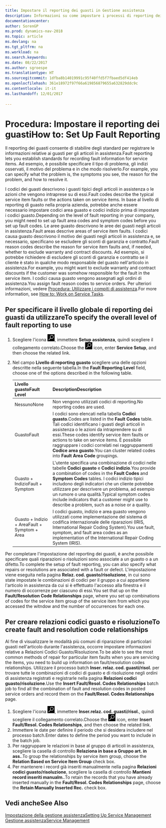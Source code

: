 ```yaml
---
title: Impostare il reporting dei guasti in Gestione assistenza
description: Informazioni su come impostare i processi di reporting dei guasti.
documentationcenter: 
author: SorenGP
ms.prod: dynamics-nav-2018
ms.topic: article
ms.devlang: na
ms.tgt_pltfrm: na
ms.workload: na
ms.search.keywords: 
ms.date: 08/22/2017
ms.author: sgroespe
ms.translationtype: HT
ms.sourcegitcommit: 1dfba8b14019991c95f40ffd5f7fbaed5df414eb
ms.openlocfilehash: 361e18972f97f66a619856879655a632829ddc9c
ms.contentlocale: it-it
ms.lasthandoff: 12/01/2017

---
```


# <a name="how-to-set-up-fault-reporting"></a><span data-ttu-id="15bed-103">Procedura: Impostare il reporting dei guasti</span><span class="sxs-lookup"><span data-stu-id="15bed-103">How to: Set Up Fault Reporting</span></span>
<span data-ttu-id="15bed-104">Il reporting dei guasti consente di stabilire degli standard per registrare le informazioni relative ai guasti per gli articoli in assistenza.</span><span class="sxs-lookup"><span data-stu-id="15bed-104">Fault reporting lets you establish standards for recording fault information for service items.</span></span> <span data-ttu-id="15bed-105">Ad esempio, è possibile specificare il tipo di problema, gli indizi osservati, il motivo del problema e in che modo risolverlo.</span><span class="sxs-lookup"><span data-stu-id="15bed-105">For example, you can specify what the problem is, the symptoms you see, the reason for the problem, and how to resolve it.</span></span>  

<span data-ttu-id="15bed-106">I codici dei guasti descrivono i guasti tipici degli articoli in assistenza o le azioni che vengono intraprese su di essi.</span><span class="sxs-lookup"><span data-stu-id="15bed-106">Fault codes describe the typical service item faults or the actions taken on service items.</span></span> <span data-ttu-id="15bed-107">In base al livello di reporting di guasto nella propria azienda, potrebbe anche essere necessario impostare codici area guasto e codici indizio prima di impostare i codici guasto.</span><span class="sxs-lookup"><span data-stu-id="15bed-107">Depending on the level of fault reporting in your company, you might need to set up fault area codes and symptom codes before you set up fault codes.</span></span> <span data-ttu-id="15bed-108">Le aree guasto descrivono le aree dei guasti negli articoli in assistenza.</span><span class="sxs-lookup"><span data-stu-id="15bed-108">Fault areas descrive areas of service item faults.</span></span> <span data-ttu-id="15bed-109">I codici causa guasto descrivono il motivo dei guasti negli articoli in assistenza e, se necessario, specificano se escludere gli sconti di garanzia e contratto.</span><span class="sxs-lookup"><span data-stu-id="15bed-109">Fault reason codes describe the reason for service item faults and, if needed, whether to exclude warranty and contract discounts.</span></span> <span data-ttu-id="15bed-110">Ad esempio, si potrebbe richiedere di escludere gli sconti di garanzia e contratto se il cliente è stato in qualche modo responsabile del guasto nell'articolo in assistenza.</span><span class="sxs-lookup"><span data-stu-id="15bed-110">For example, you might want to exclude warranty and contract discounts if the customer was somehow responsible for the fault in the service item.</span></span> <span data-ttu-id="15bed-111">I codici causa guasto vengono assegnati agli ordini di assistenza.</span><span class="sxs-lookup"><span data-stu-id="15bed-111">You assign fault reason codes to service orders.</span></span> <span data-ttu-id="15bed-112">Per ulteriori informazioni, vedere [Procedura: Utilizzare i compiti di assistenza](service-how-to-work-on-service-tasks.md).</span><span class="sxs-lookup"><span data-stu-id="15bed-112">For more information, see [How to: Work on Service Tasks](service-how-to-work-on-service-tasks.md).</span></span>  

## <a name="to-specify-the-overall-level-of-fault-reporting-to-use"></a><span data-ttu-id="15bed-113">Per specificare il livello globale di reporting dei guasti da utilizzare</span><span class="sxs-lookup"><span data-stu-id="15bed-113">To specify the overall level of fault reporting to use</span></span>
1. <span data-ttu-id="15bed-114">Scegliere l'icona ![Cerca pagina o report](media/ui-search/search_small.png "icona Cerca pagina o report"), immettere **Setup assistenza**, quindi scegliere il collegamento correlato.</span><span class="sxs-lookup"><span data-stu-id="15bed-114">Choose the ![Search for Page or Report](media/ui-search/search_small.png "Search for Page or Report icon") icon, enter **Service Setup**, and then choose the related link.</span></span> 
2. <span data-ttu-id="15bed-115">Nel campo **Livello di reporting guasto** scegliere una delle opzioni descritte nella seguente tabella.</span><span class="sxs-lookup"><span data-stu-id="15bed-115">In the **Fault Reporting Level** field, choose one of the options described in the following table.</span></span>  
  
    |<span data-ttu-id="15bed-116">**Livello guasto**</span><span class="sxs-lookup"><span data-stu-id="15bed-116">**Fault Level**</span></span>|<span data-ttu-id="15bed-117">**Description**</span><span class="sxs-lookup"><span data-stu-id="15bed-117">**Description**</span></span>|  
    |------------|-------------|  
    |<span data-ttu-id="15bed-118">Nessuno</span><span class="sxs-lookup"><span data-stu-id="15bed-118">None</span></span> | <span data-ttu-id="15bed-119">Non vengono utilizzati codici di reporting.</span><span class="sxs-lookup"><span data-stu-id="15bed-119">No reporting codes are used.</span></span>|  
    |<span data-ttu-id="15bed-120">Guasto</span><span class="sxs-lookup"><span data-stu-id="15bed-120">Fault</span></span> | <span data-ttu-id="15bed-121">I codici sono elencati nella tabella **Codici guasto**.</span><span class="sxs-lookup"><span data-stu-id="15bed-121">Codes are listed in the **Fault Codes** table.</span></span> <span data-ttu-id="15bed-122">Tali codici identificano i guasti degli articoli in assistenza o le azioni da intraprendere su di essi.</span><span class="sxs-lookup"><span data-stu-id="15bed-122">These codes identify service item faults or actions to take on service items.</span></span> <span data-ttu-id="15bed-123">È possibile raggruppare i codici correlati nei raggruppamenti **Codice area guasto**.</span><span class="sxs-lookup"><span data-stu-id="15bed-123">You can cluster related codes into **Fault Area Code** groupings.</span></span>|  
    |<span data-ttu-id="15bed-124">Guasto + Indizio</span><span class="sxs-lookup"><span data-stu-id="15bed-124">Fault + Symptom</span></span> | <span data-ttu-id="15bed-125">L'utente specifica una combinazione di codici nelle tabelle **Codici guasto** e **Codici indizio**.</span><span class="sxs-lookup"><span data-stu-id="15bed-125">You provide a combination of codes in the **Fault Codes** and **Symptom Codes** tables.</span></span> <span data-ttu-id="15bed-126">I codici indizio tipici includono degli indicatori che un cliente potrebbe utilizzare per descrivere un problema, ad esempio un rumore o una qualità.</span><span class="sxs-lookup"><span data-stu-id="15bed-126">Typical symptom codes include indicators that a customer might use to describe a problem, such as a noise or a quality.</span></span>|  
    |<span data-ttu-id="15bed-127">Guasto + Indizio + Area</span><span class="sxs-lookup"><span data-stu-id="15bed-127">Fault + Symptom + Area</span></span> | <span data-ttu-id="15bed-128">I codici guasto, indizio e area guasto vengono utilizzati come implementazione del sistema di codifica internazionale delle riparazioni (IRIS, International Repair Coding System).</span><span class="sxs-lookup"><span data-stu-id="15bed-128">You use fault, symptom, and fault area codes as an implementation of the International Repair Coding System (IRIS).</span></span>|  
  
<span data-ttu-id="15bed-129">Per completare l'impostazione del reporting dei guasti, è anche possibile specificare quali riparazioni o risoluzioni sono associate a un guasto o a un difetto.</span><span class="sxs-lookup"><span data-stu-id="15bed-129">To complete the setup of fault reporting, you can also specify what repairs or resolutions are associated with a fault or defect.</span></span> <span data-ttu-id="15bed-130">L'impostazione viene eseguita nella pagina **Relaz. cod. guasto/risoluzione**, in cui sono state impostate le combinazioni di codici per il gruppo a cui appartiene l'articolo in assistenza da cui si è effettuato l'accesso alla finestra e il numero di occorrenze per ciascuno di essi.</span><span class="sxs-lookup"><span data-stu-id="15bed-130">You set that up on the **Fault/Resolution Code Relationships** page, where you set up combinations of codes for the service item group of the service item from which you accessed the witndow and the number of occurrences for each one.</span></span>

## <a name="to-create-fault-and-resolution-code-relationships"></a><span data-ttu-id="15bed-131">Per creare relazioni codici guasto e risoluzione</span><span class="sxs-lookup"><span data-stu-id="15bed-131">To create fault and resolution code relationships</span></span>
<!--this needs to go in a working with topic-->
<span data-ttu-id="15bed-132">Al fine di visualizzare le modalità più comuni di riparazione di particolari guasti nell'articolo durante l'assistenza, occorre impostare informazioni relative a Relazioni Codici Guasto/Risoluzione.</span><span class="sxs-lookup"><span data-stu-id="15bed-132">To be able to see the most common methods of repair for particular item faults when you are servicing the items, you need to build up information on fault/resolution codes relationships.</span></span> <span data-ttu-id="15bed-133">Utilizzare il processo batch **Inser. relaz. cod. guasti/risol.** per trovare tutte le combinazioni di codici di guasto e di risoluzione negli ordini di assistenza registrati e registrarle nella pagina **Relazioni codici guasto/risoluzione**.</span><span class="sxs-lookup"><span data-stu-id="15bed-133">Use the **Insert Fault/Resol. Codes Relationships** batch job to find all the combination of fault and resolution codes in posted service orders and record them on the **Fault/Resol. Codes Relationships** page.</span></span> 
  
1. <span data-ttu-id="15bed-134">Scegliere l'icona ![Cerca pagina o report](media/ui-search/search_small.png "icona Cerca pagina o report"), immettere **Inser.relaz. cod. guasti/risol.**, quindi scegliere il collegamento correlato.</span><span class="sxs-lookup"><span data-stu-id="15bed-134">Choose the ![Search for Page or Report](media/ui-search/search_small.png "Search for Page or Report icon") icon, enter **Insert Fault/Resol. Codes Relationships**, and then choose the related link.</span></span>  
2. <span data-ttu-id="15bed-135">Immettere le date per definire il periodo che si desidera includere nel processo batch.</span><span class="sxs-lookup"><span data-stu-id="15bed-135">Enter dates to define the period you want to include in the batch job.</span></span>  
3. <span data-ttu-id="15bed-136">Per raggruppare le relazioni in base al gruppo di articoli in assistenza, scegliere la casella di controllo **Relaziona in base a Gruppo art. in ass.**.</span><span class="sxs-lookup"><span data-stu-id="15bed-136">To group the relationships by service item group, choose the **Relation Based on Service Item Group** check box.</span></span>  
4. <span data-ttu-id="15bed-137">Per mantenere i record già inseriti manualmente nella pagina **Relazioni codici guasto/risoluzione**, scegliere la casella di controllo **Mantieni record inseriti manualm.**.</span><span class="sxs-lookup"><span data-stu-id="15bed-137">To retain the records that you have already inserted manually in the **Fault/Resol. Codes Relationships** page, choose the **Retain Manually Inserted Rec.** check box.</span></span>  

## <a name="see-also"></a><span data-ttu-id="15bed-138">Vedi anche</span><span class="sxs-lookup"><span data-stu-id="15bed-138">See Also</span></span>
[<span data-ttu-id="15bed-139">Impostazione della gestione assistenza</span><span class="sxs-lookup"><span data-stu-id="15bed-139">Setting Up Service Management</span></span>](service-setup-service.md)  
[<span data-ttu-id="15bed-140">Gestione assistenza</span><span class="sxs-lookup"><span data-stu-id="15bed-140">Service Management</span></span>](service-service.md)  

